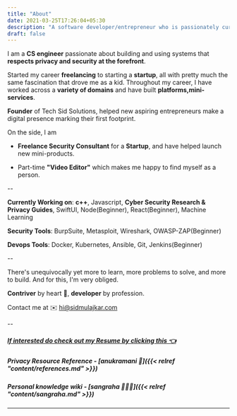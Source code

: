 ```yaml
---
title: "About"
date: 2021-03-25T17:26:04+05:30
description: "A software developer/entrepreneur who is passionately curious about technology and shares his valuable insights with the community through his blogs."
draft: false
---
```



I am a **CS engineer** passionate about building and using systems that **respects privacy and security at the forefront**.

Started my career **freelancing** to starting a **startup**, all with pretty much the same fascination that drove me as a kid. Throughout my career, I have worked across a **variety of domains** and have built **platforms,mini-services**.

**Founder** of Tech Sid Solutions, helped new aspiring entrepreneurs make a digital presence marking their first footprint.

On the side, I am

- **Freelance Security Consultant** for a **Startup**, and have helped launch new mini-products.

- Part-time **"Video Editor"** which makes me happy to find myself as a person.

--

**Currently Working on**: **c++**, Javascript, **Cyber Security Research & Privacy Guides**, SwiftUI, Node(Beginner), React(Beginner), Machine Learning

**Security Tools**: BurpSuite, Metasploit, Wireshark, OWASP-ZAP(Beginner)

**Devops Tools**: Docker, Kubernetes, Ansible, Git, Jenkins(Beginner)

--

There's unequivocally yet more to learn, more problems to solve, and more to build. And for this, I'm very obliged.


**Contriver** by heart 💚, **developer** by profession. 

Contact me at ✉️ hi@sidmulajkar.com

--
##### [If interested do check out my Resume by clicking this 👈](/resume/ResumeSEC-SiddhantMulajkar.pdf)

##### Privacy Resource Reference - [anukramani 🔐]({{< relref "content/references.md" >}})

##### Personal knowledge wiki - [sangraha 🧑🏽‍💻]({{< relref "content/sangraha.md" >}})

---